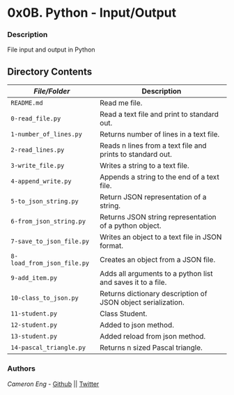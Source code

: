 # 0x0B. Python - Input/Output
### Description
File input and output in Python

## Directory Contents

|   ***File/Folder***    |  **Description**                       |
|---------------|---------------------------------------|
| `README.md` |  Read me file. |
| `0-read_file.py` | Read a text file and print to standard out. |
| `1-number_of_lines.py` | Returns number of lines in a text file. |
| `2-read_lines.py` | Reads n lines from a text file and prints to standard out. |
| `3-write_file.py` | Writes a string to a text file. |
| `4-append_write.py` | Appends a string to the end of a text file. |
| `5-to_json_string.py` | Return JSON representation of a string. |
| `6-from_json_string.py` | Returns JSON string representation of a python object. |
| `7-save_to_json_file.py` | Writes an object to a text file in JSON format. |
| `8-load_from_json_file.py` | Creates an object from a JSON file. |
| `9-add_item.py` | Adds all arguments to a python list and saves it to a file. |
| `10-class_to_json.py` | Returns dictionary description of JSON object serialization. |
| `11-student.py` | Class Student. |
| `12-student.py` | Added to json method. |
| `13-student.py` | Added reload from json method. |
| `14-pascal_triangle.py` | Returns n sized Pascal triangle. |

### Authors
*Cameron Eng* - [Github](https://github.com/c_eng/) || [Twitter](https://twitter.com/c33Eng)
